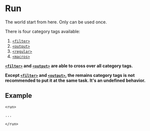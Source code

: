 Run
==========

The world start from here. Only can be used once.

There is four category tags available:

1. [`<filter>`](Element/run/filter.md)
2. [`<output>`](Element/run/output.md)
3. [`<regular>`](Element/run/regular.md)
4. [`<macros>`](Element/run/macros.md)

**[`<filter>`](Element/run/filter.md) and [`<output>`](Element/run/output.md) are able to cross over all category tags.**

**Except [`<filter>`](Element/run/filter.md) and [`<output>`](Element/run/output.md), the remains category tags is not recommended to put it at the same task. It's an undefined behavior.**

<h2>Example</h2>

```
<run>

...

</run>
```
